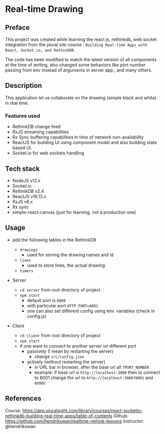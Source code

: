 # Real-time Drawing

## Preface
This project was created while learning the react js, rethinkdb, web socket integration from the plural site course : `Building Real-time Apps with React, Socket.io, and RethinkDB`.

The code has been modified to match the latest version of all components at the time of writing, also changed some behaviors like port number passing from env instead of arguments in server app., and many others.

## Description
This application let us collaborate on the drawing (simple black and white) in real time.

### Features used
- RethinkDB change feed
- RxJS streaming capabilities
- Rx Sync buffering capabilities in time of network non-availability
- ReactJS for building UI using component model and also building state based UI.
- Socket.io for web sockets handling

## Tech stack
- NodeJS v12.x
- Socket.io
- RethinkDB v2.4
- ReactJS v16.13.x
- RxJS v6.x
- Rx sync
- simple-react-canvas (just for learning, not a production one)

## Usage

- add the following tables in the RethinkDB
    - `drawings`
        - used for storing the drawing names and id
    - `lines`
        - used to store lines, the actual drawing
    - `timers`

- Server
    - `cd server` from root directory of project
    - `npm start`
        - default port is `8000`
        - with particular port `HTTP_PORT=8001`
        - one can also set different config using env. variables (check in config.js)
- Client
    - `cd client` from root directory of project
    - `npm start`
    - if one want to connect to another server on different port
        - passively (I mean by restarting the server)
            - change `src/config.json`
        - actively (without restarting the server)
            - in URL bar in browser, after the base url all `?PORT_NUMBER`
            - example: if base url is `http://localhost:3000` then to connect to 8001 change the url to `http://localhost:3000?8001` and enter.

## References
Course: https://app.pluralsight.com/library/courses/react-socketio-rethinkdb-building-real-time-apps/table-of-contents
Github: https://github.com/hendrikswan/realtime-rethink-lessons
Instructor: @hendrikswan